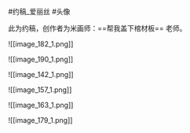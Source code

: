#约稿_爱丽丝 #头像

此为约稿，创作者为米画师：==帮我盖下棺材板== 老师。  


![[image_182_1.png]]

![[image_190_1.png]]

![[image_142_1.png]]

![[image_157_1.png]]


![[image_163_1.png]]

![[image_179_1.png]]

